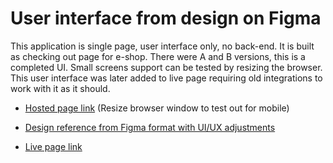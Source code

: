 # User interface from design on Figma

This application is single page, user interface only, no back-end. It is built as checking out page for e-shop. There were A and B versions, this is a completed UI. Small screens support can be tested by resizing the browser. This user interface was later added to live page requiring old integrations to work with it as it should.

* [Hosted page link](https://applications.w5.lt/AB-checkout) (Resize browser window to test out for mobile)

* [Design reference from Figma format with UI/UX adjustments](https://docs.google.com/presentation/d/1ZX1vKs9U8oHZF6hD-wCissMPoRBJdyT16oCPZEK_8B4/edit?usp=sharing)

* [Live page link](https://www.projectyou.lt)
 

